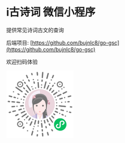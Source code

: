 # i古诗词 微信小程序

提供常见诗词古文的查询

后端项目: [https://github.com/bujnlc8/go-gsc](https://github.com/bujnlc8/go-gsc)

欢迎扫码体验

<img alt="i古诗词小程序码" src="./barcode.jpg" width="180">
